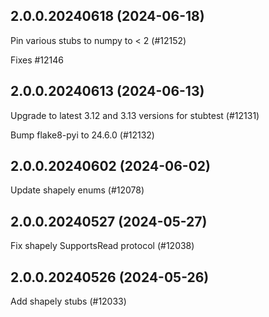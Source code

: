 ## 2.0.0.20240618 (2024-06-18)

Pin various stubs to numpy to < 2 (#12152)

Fixes #12146

## 2.0.0.20240613 (2024-06-13)

Upgrade to latest 3.12 and 3.13 versions for stubtest (#12131)

Bump flake8-pyi to 24.6.0 (#12132)

## 2.0.0.20240602 (2024-06-02)

Update shapely enums (#12078)

## 2.0.0.20240527 (2024-05-27)

Fix shapely SupportsRead protocol (#12038)

## 2.0.0.20240526 (2024-05-26)

Add shapely stubs (#12033)

